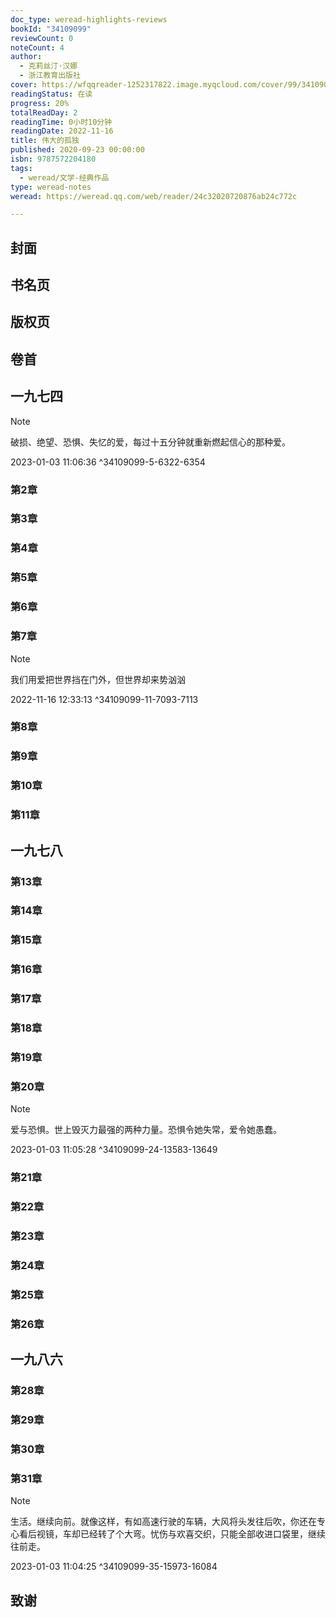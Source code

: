 ```yaml
---
doc_type: weread-highlights-reviews
bookId: "34109099"
reviewCount: 0
noteCount: 4
author:
  - 克莉丝汀·汉娜
  - 浙江教育出版社
cover: https://wfqqreader-1252317822.image.myqcloud.com/cover/99/34109099/t7_34109099.jpg
readingStatus: 在读
progress: 20%
totalReadDay: 2
readingTime: 0小时10分钟
readingDate: 2022-11-16
title: 伟大的孤独
published: 2020-09-23 00:00:00
isbn: 9787572204180
tags:
  - weread/文学-经典作品
type: weread-notes
weread: https://weread.qq.com/web/reader/24c32020720876ab24c772c

---
```



## 封面

## 书名页

## 版权页

## 卷首

## 一九七四

> [!NOTE] 
> 破损、绝望、恐惧、失忆的爱，每过十五分钟就重新燃起信心的那种爱。
> 
> 2023-01-03 11:06:36 ^34109099-5-6322-6354

### 第2章

### 第3章

### 第4章

### 第5章

### 第6章

### 第7章

> [!NOTE] 
> 我们用爱把世界挡在门外，但世界却来势汹汹
> 
> 2022-11-16 12:33:13 ^34109099-11-7093-7113

### 第8章

### 第9章

### 第10章

### 第11章

## 一九七八

### 第13章

### 第14章

### 第15章

### 第16章

### 第17章

### 第18章

### 第19章

### 第20章

> [!NOTE] 
> 爱与恐惧。世上毁灭力最强的两种力量。恐惧令她失常，爱令她愚蠢。
> 
> 2023-01-03 11:05:28 ^34109099-24-13583-13649

### 第21章

### 第22章

### 第23章

### 第24章

### 第25章

### 第26章

## 一九八六

### 第28章

### 第29章

### 第30章

### 第31章

> [!NOTE] 
> 生活。继续向前。就像这样，有如高速行驶的车辆，大风将头发往后吹，你还在专心看后视镜，车却已经转了个大弯。忧伤与欢喜交织，只能全部收进口袋里，继续往前走。
> 
> 2023-01-03 11:04:25 ^34109099-35-15973-16084

## 致谢

